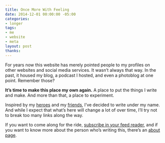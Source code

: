 ```yaml
---
title: Once More With Feeling
date: 2014-12-01 00:00:00 -05:00
categories:
- longer
tags:
- me
- website
- meta
layout: post
thanks: 
---
```


For years now this website has merely pointed people to my profiles on other websites and social media services. It wasn’t always that way. In the past, it housed my blog, a podcast I hosted, and even a photoblog at one point. Remember those?

**It’s time to make this place my own again.** A place to put the things I write and make. And more than that, a place to experiment.

Inspired by my [heroes](http://frankchimero.com/blog/homesteading-2014/) and my [friends](http://khanlou.com), I’ve decided to write under my name. And while I expect that what’s here will change a lot of over time, I’ll try not to break too many links along the way.

If you want to come along for the ride, [subscribe in your feed reader](/feed/), and if you want to know more about the person who’s writing this, there’s an [about page](/about/).
